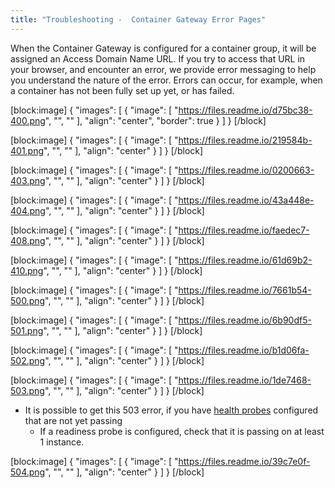 ```yaml
---
title: "Troubleshooting -  Container Gateway Error Pages"
---
```


When the Container Gateway is configured for a container group, it will be assigned an Access Domain Name URL. If you try to access that URL in your browser, and encounter an error, we provide error messaging to help you understand the nature of the error. Errors can occur, for example, when a container has not been fully set up yet, or has failed.

[block:image]
{
"images": [
{
"image": [
"https://files.readme.io/d75bc38-400.png",
"",
""
],
"align": "center",
"border": true
}
]
}
[/block]

[block:image]
{
"images": [
{
"image": [
"https://files.readme.io/219584b-401.png",
"",
""
],
"align": "center"
}
]
}
[/block]

[block:image]
{
"images": [
{
"image": [
"https://files.readme.io/0200663-403.png",
"",
""
],
"align": "center"
}
]
}
[/block]

[block:image]
{
"images": [
{
"image": [
"https://files.readme.io/43a448e-404.png",
"",
""
],
"align": "center"
}
]
}
[/block]

[block:image]
{
"images": [
{
"image": [
"https://files.readme.io/faedec7-408.png",
"",
""
],
"align": "center"
}
]
}
[/block]

[block:image]
{
"images": [
{
"image": [
"https://files.readme.io/61d69b2-410.png",
"",
""
],
"align": "center"
}
]
}
[/block]

[block:image]
{
"images": [
{
"image": [
"https://files.readme.io/7661b54-500.png",
"",
""
],
"align": "center"
}
]
}
[/block]

[block:image]
{
"images": [
{
"image": [
"https://files.readme.io/6b90df5-501.png",
"",
""
],
"align": "center"
}
]
}
[/block]

[block:image]
{
"images": [
{
"image": [
"https://files.readme.io/b1d06fa-502.png",
"",
""
],
"align": "center"
}
]
}
[/block]

[block:image]
{
"images": [
{
"image": [
"https://files.readme.io/1de7468-503.png",
"",
""
],
"align": "center"
}
]
}
[/block]

- It is possible to get this 503 error, if you have [health probes](https://docs.salad.com/docs/health-probes) configured that are not yet passing
  - If a readiness probe is configured, check that it is passing on at least 1 instance.

[block:image]
{
"images": [
{
"image": [
"https://files.readme.io/39c7e0f-504.png",
"",
""
],
"align": "center"
}
]
}
[/block]
